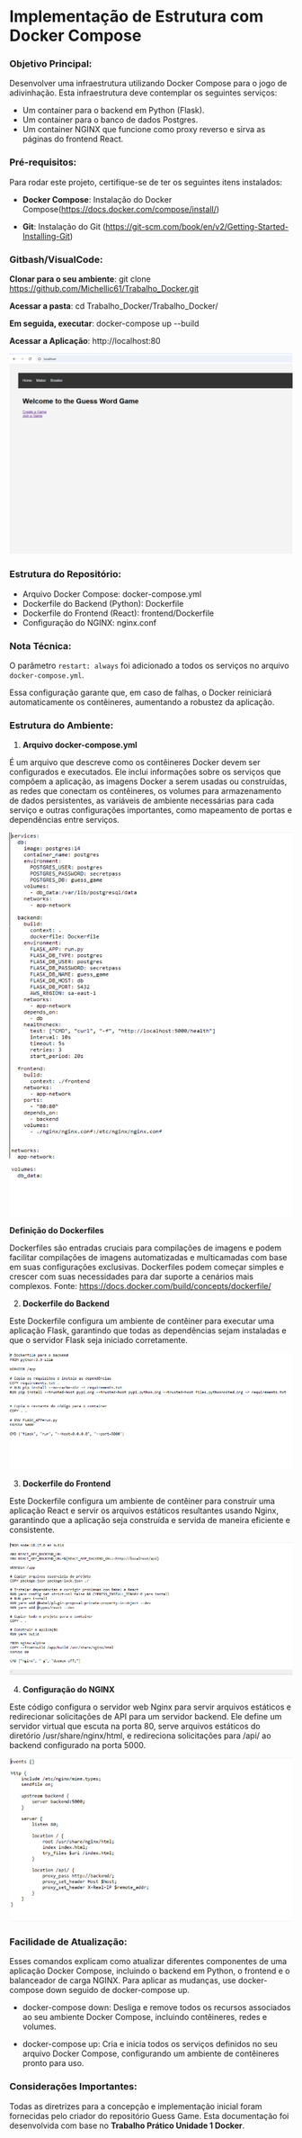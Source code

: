 # Implementação de Estrutura com Docker Compose




### Objetivo Principal: 

Desenvolver uma infraestrutura utilizando Docker Compose para o jogo de adivinhação. Esta infraestrutura deve contemplar os seguintes serviços:

- Um container para o backend em Python (Flask).
- Um container para o banco de dados Postgres.
- Um container NGINX que funcione como proxy reverso e sirva as páginas do frontend React.





### Pré-requisitos:

Para rodar este projeto, certifique-se de ter os seguintes itens instalados:

- **Docker Compose**: Instalação do Docker Compose(https://docs.docker.com/compose/install/)

- **Git**: Instalação do Git (https://git-scm.com/book/en/v2/Getting-Started-Installing-Git)





### Gitbash/VisualCode: 

**Clonar para o seu ambiente**: git clone https://github.com/Michellic61/Trabalho_Docker.git

**Acessar a pasta**: cd Trabalho_Docker/Trabalho_Docker/

**Em seguida, executar**: docker-compose up --build

**Acessar a Aplicação**: http://localhost:80

![Imagem0](./imgs/image-0.png)


### Estrutura do Repositório:

- Arquivo Docker Compose: docker-compose.yml
- Dockerfile do Backend (Python): Dockerfile
- Dockerfile do Frontend (React): frontend/Dockerfile
- Configuração do NGINX: nginx.conf



### Nota Técnica:
O parâmetro `restart: always` foi adicionado a todos os serviços no arquivo `docker-compose.yml`.

Essa configuração garante que, em caso de falhas, o Docker reiniciará automaticamente os contêineres, aumentando a robustez da aplicação.



### Estrutura do Ambiente: 

1. **Arquivo docker-compose.yml**

É um arquivo que descreve como os contêineres Docker devem ser configurados e executados. Ele inclui informações sobre os serviços que compõem a aplicação, as imagens Docker a serem usadas ou construídas, as redes que conectam os contêineres, os volumes para armazenamento de dados persistentes, as variáveis de ambiente necessárias para cada serviço e outras configurações importantes, como mapeamento de portas e dependências entre serviços.

![Imagem1](./imgs/image-1.png)


**Definição do Dockerfiles** 

Dockerfiles são entradas cruciais para compilações de imagens e podem facilitar compilações de imagens automatizadas e multicamadas com base em suas configurações exclusivas. Dockerfiles podem começar simples e crescer com suas necessidades para dar suporte a cenários mais complexos. Fonte: https://docs.docker.com/build/concepts/dockerfile/



2. **Dockerfile do Backend**

Este Dockerfile configura um ambiente de contêiner para executar uma aplicação Flask, garantindo que todas as dependências sejam instaladas e que o servidor Flask seja iniciado corretamente.

![Imagem2](./imgs/image-2.png)


3. **Dockerfile do Frontend**

Este Dockerfile configura um ambiente de contêiner para construir uma aplicação React e servir os arquivos estáticos resultantes usando Nginx, garantindo que a aplicação seja construída e servida de maneira eficiente e consistente.

![Imagem2](./imgs/image-3.png)



4. **Configuração do NGINX**

Este código configura o servidor web Nginx para servir arquivos estáticos e redirecionar solicitações de API para um servidor backend. Ele define um servidor virtual que escuta na porta 80, serve arquivos estáticos do diretório /usr/share/nginx/html, e redireciona solicitações para /api/ ao backend configurado na porta 5000.

![Imagem2](./imgs/image-4.png)


### Facilidade de Atualização:

Esses comandos explicam como atualizar diferentes componentes de uma aplicação Docker Compose, incluindo o backend em Python, o frontend e o balanceador de carga NGINX. Para aplicar as mudanças, use docker-compose down seguido de docker-compose up.

- docker-compose down: Desliga e remove todos os recursos associados ao seu ambiente Docker Compose, incluindo contêineres, redes e volumes.

- docker-compose up: Cria e inicia todos os serviços definidos no seu arquivo Docker Compose, configurando um ambiente de contêineres pronto para uso.


### Considerações Importantes:

Todas as diretrizes para a concepção e implementação inicial foram fornecidas pelo criador do repositório Guess Game. Esta documentação foi desenvolvida com base no **Trabalho Prático Unidade 1 Docker**.



